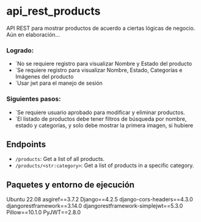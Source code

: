 # api_rest_products
API REST para mostrar productos de acuerdo a ciertas lógicas de negocio. Aún en elaboración...
### Logrado:
* `No se requiere registro para visualizar Nombre y Estado del producto
* `Se requiere registro para visualizar Nombre, Estado, Categorías e Imágenes del
producto
* `Usar jwt para el manejo de sesión
### Siguientes pasos: 
* `Se requiere usuario aprobado para modificar y eliminar productos.
* `El listado de productos debe tener filtros de búsqueda por nombre, estado y
categorías, y solo debe mostrar la primera imagen, si hubiere

## Endpoints
* `/products`: Get a list of all products.
* `/products/<str:category>`: Get a list of products in a specific category.

## Paquetes y entorno de ejecución
Ubuntu 22.08
asgiref==3.7.2
Django==4.2.5
django-cors-headers==4.3.0
djangorestframework==3.14.0
djangorestframework-simplejwt==5.3.0
Pillow==10.1.0
PyJWT==2.8.0
